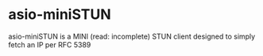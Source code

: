 # asio-miniSTUN
asio-miniSTUN is a MINI (read: incomplete) STUN client designed to simply fetch an IP per RFC 5389